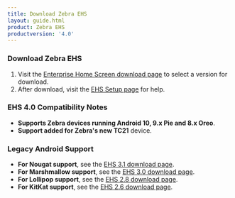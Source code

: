 ```yaml
---
title: Download Zebra EHS
layout: guide.html
product: Zebra EHS
productversion: '4.0'
---
```


<!-- 6/19/20- eng says this input was incorrect. Oreo/Pie not dropped per TUT-38824 
> Zebra EHS is now available exclusively from the [Google Play Store](https://play.google.com/). 
-->

### Download Zebra EHS

1. Visit the [Enterprise Home Screen download page](https://www.zebra.com/us/en/support-downloads/software/utilities/enterprise-home-screen.html) to select a version for download. 
2. After download, visit the [EHS Setup page](../guide/setup) for help. 

### EHS 4.0 Compatibility Notes

* **Supports Zebra devices running Android 10, 9.x Pie and 8.x Oreo**. 
* **Support added for Zebra's new TC21** device.

### Legacy Android Support

* **For Nougat support**, see the [EHS 3.1 download page](/ehs/3-1/download).
* **For Marshmallow support**, see the [EHS 3.0 download page](/ehs/3-0/download).
* **For Lollipop support**, see the [EHS 2.8 download page](/ehs/2-8/download). 
* **For KitKat support**, see the [EHS 2.6 download page](/ehs/2-6/download). 
